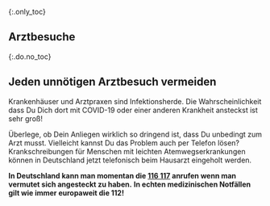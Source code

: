 {:.only_toc}
## Arztbesuche

{:.do.no_toc}
## Jeden unnötigen Arztbesuch vermeiden

Krankenhäuser und Arztpraxen sind Infektionsherde. Die Wahrscheinlichkeit dass Du Dich dort mit COVID-19 oder einer anderen Krankheit ansteckst ist sehr groß!

Überlege, ob Dein Anliegen wirklich so dringend ist, dass Du unbedingt zum Arzt musst. Vielleicht kannst Du das Problem auch per Telefon lösen? Krankschreibungen für Menschen mit leichten Atemwegserkrankungen können
in Deutschland jetzt telefonisch beim Hausarzt eingeholt werden. 

**In Deutschland kann man momentan die [116 117](https://www.116117.de/de/coronavirus.php) anrufen wenn man vermutet sich angesteckt zu haben.**
**In echten medizinischen Notfällen gilt wie immer europaweit die 112!**
